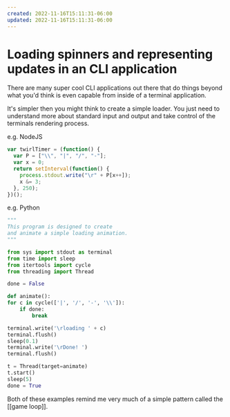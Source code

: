 ```yaml
---
created: 2022-11-16T15:11:31-06:00
updated: 2022-11-16T15:11:31-06:00
---
```

# Loading spinners and representing updates in an CLI application

There are many super cool CLI applications out there that do things beyond what you'd think is even capable from inside of a terminal application.

It's simpler then you might think to create a simple loader.  You just need to understand more about standard input and output and take control of the terminals rendering process.

e.g. NodeJS

```javascript
var twirlTimer = (function() {
  var P = ["\\", "|", "/", "-"];
  var x = 0;
  return setInterval(function() {
    process.stdout.write("\r" + P[x++]);
    x &= 3;
  }, 250);
})();
```

e.g. Python

```python
"""
This program is designed to create
and animate a simple loading animation.
"""

from sys import stdout as terminal
from time import sleep
from itertools import cycle
from threading import Thread

done = False

def animate():
for c in cycle(['|', '/', '-', '\\']):
	if done:
		break

terminal.write('\rloading ' + c)
terminal.flush()
sleep(0.1)
terminal.write('\rDone! ')
terminal.flush()

t = Thread(target=animate)
t.start()
sleep(5)
done = True
```

Both of these examples remind me very much of a simple pattern called the [[game loop]].
